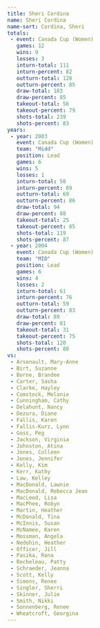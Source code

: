 ```yaml
---
title: Sheri Cordina
name: Sheri Cordina
name-sort: Cordina, Sheri
totals:
 - event: Canada Cup (Women)
   games: 12
   wins: 9
   losses: 3
   inturn-total: 111
   inturn-percent: 82
   outturn-total: 128
   outturn-percent: 85
   draw-total: 183
   draw-percent: 85
   takeout-total: 56
   takeout-percent: 79
   shots-total: 239
   shots-percent: 83
years:
 - year: 2003
   event: Canada Cup (Women)
   team: "Midd"
   position: Lead
   games: 6
   wins: 5
   losses: 1
   inturn-total: 50
   inturn-percent: 89
   outturn-total: 69
   outturn-percent: 86
   draw-total: 94
   draw-percent: 88
   takeout-total: 25
   takeout-percent: 85
   shots-total: 119
   shots-percent: 87
 - year: 2004
   event: Canada Cup (Women)
   team: "MID"
   position: Lead
   games: 6
   wins: 4
   losses: 2
   inturn-total: 61
   inturn-percent: 76
   outturn-total: 59
   outturn-percent: 83
   draw-total: 89
   draw-percent: 81
   takeout-total: 31
   takeout-percent: 75
   shots-total: 120
   shots-percent: 80
vs:
 - Arsenault, Mary-Anne
 - Birt, Suzanne
 - Borne, Brandee
 - Carter, Sasha
 - Clarke, Hayley
 - Comstock, Melanie
 - Cunningham, Cathy
 - Delahunt, Nancy
 - Dezura, Diane
 - Fallis, Karen
 - Fallis-Kurz, Lynn
 - Goss, Peg
 - Jackson, Virginia
 - Johnston, Atina
 - Jones, Colleen
 - Jones, Jennifer
 - Kelly, Kim
 - Kerr, Kathy
 - Law, Kelley
 - MacDonald, Lawnie
 - MacDonald, Rebecca Jean
 - MacLeod, Lisa
 - MacPhee, Robyn
 - Martin, Heather
 - McDonald, Tina
 - McInnis, Susan
 - McNamee, Karen
 - Mossman, Angela
 - Nedohin, Heather
 - Officer, Jill
 - Pasika, Rona
 - Rocheleau, Patty
 - Schraeder, Jeanna
 - Scott, Kelly
 - Simons, Renee
 - Singler, Sherri
 - Skinner, Julie
 - Smith, Nikki
 - Sonnenberg, Renee
 - Wheatcroft, Georgina
---
```

